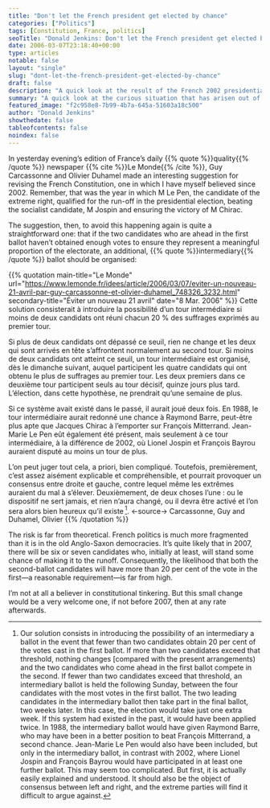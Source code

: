 ```yaml
---
title: "Don't let the French president get elected by chance"
categories: ["Politics"]
tags: [Constitution, France, politics]
seoTitle: "Donald Jenkins: Don't let the French president get elected by chance"
date: 2006-03-07T23:18:40+00:00
type: articles
notable: false
layout: "single"
slug: "dont-let-the-french-president-get-elected-by-chance"
draft: false
description: "A quick look at the result of the French 2002 presidential election: the two-ballot winner-takes-all system could potentially again result in one of the two mainstream candidates not making it to the second ballot. Yet nobody seems to care."
summary: "A quick look at the curious situation that has arisen out of the French 2002: the two-ballot winner-takes-all system can potentially result in a reputation of the result then, with one of the two mainstream candidates not king it to the second ballot. Yet nobody seems to care."
featured_image: "f2c958e8-7b99-4b7a-645a-51603a18c500"
author: "Donald Jenkins"
showthedate: false
tableofcontents: false
noindex: false
---
```


In yesterday evening’s edition of France’s daily {{% quote %}}quality{{% /quote %}} newspaper {{% cite %}}Le Monde{{% /cite %}}, Guy Carcassonne and Olivier Duhamel made an interesting suggestion for revising the French Constitution, one in which I have myself believed since 2002. Remember, that was the year in which M Le Pen, the candidate of the extreme right, qualified for the run-off in the presidential election, beating the socialist candidate, M Jospin and ensuring the victory of M Chirac.

The suggestion, then, to avoid this happening again is quite a straightforward one: that if the two candidates who are ahead in the first ballot haven’t obtained enough votes to ensure they represent a meaningful proportion of the electorate, an additional, {{% quote %}}intermediary{{% /quote %}} ballot should be organised:

{{% quotation main-title="Le Monde" url="https://www.lemonde.fr/idees/article/2006/03/07/eviter-un-nouveau-21-avril-par-guy-carcassonne-et-olivier-duhamel_748326_3232.html" secondary-title="Éviter un nouveau 21&nbsp;avril" date="8 Mar. 2006" %}}
Cette solution consisterait à introduire la possibilité d’un tour intermédiaire si moins de deux candidats ont réuni chacun 20 % des suffrages exprimés au premier tour.

Si plus de deux candidats ont dépassé ce seuil, rien ne change et les deux qui sont arrivés en tête s’affrontent normalement au second tour. Si moins de deux candidats ont atteint ce seuil, un tour intermédiaire est organisé, dès le dimanche suivant, auquel participent les quatre candidats qui ont obtenu le plus de suffrages au premier tour. Les deux premiers dans ce deuxième tour participent seuls au tour décisif, quinze jours plus tard. L’élection, dans cette hypothèse, ne prendrait qu’une semaine de plus.

Si ce système avait existé dans le passé, il aurait joué deux fois. En 1988, le tour intermédiaire aurait redonné une chance à Raymond Barre, peut-être plus apte que Jacques Chirac à l’emporter sur François Mitterrand. Jean-Marie Le Pen eût également été présent, mais seulement à ce tour intermédiaire, à la différence de 2002, où Lionel Jospin et François Bayrou auraient disputé au moins un tour de plus.

L’on peut juger tout cela, a priori, bien compliqué. Toutefois, premièrement, c’est assez aisément explicable et compréhensible, et pourrait provoquer un consensus entre droite et gauche, contre lequel même les extrêmes auraient du mal à s’élever. Deuxièmement, de deux choses l’une : ou le dispositif ne sert jamais, et rien n’aura changé, ou il devra être activé et l’on sera alors bien heureux qu’il existe&thinsp;[^1].
<-source->
Carcassonne, Guy and Duhamel, Olivier
{{% /quotation %}}

The risk is far from theoretical. French politics is much more fragmented than it is in the old Anglo-Saxon democracies. It’s quite likely that in 2007, there will be six or seven candidates who, initially at least, will stand some chance of making it to the runoff. Consequently, the likelihood that both the second-ballot candidates will have more than 20 per cent of the vote in the first—a reasonable requirement—is far from high.

I’m not at all a believer in constitutional tinkering. But this small change would be a very welcome one, if not before 2007, then at any rate afterwards.

[^1]: Our solution consists in introducing the possibility of an intermediary a ballot in the event that fewer than two candidates obtain 20 per cent of the votes cast in the first ballot. If more than two candidates exceed that threshold, nothing changes [compared with the present arrangements) and the two candidates who come ahead in the first ballot compete in the second. If fewer than two candidates exceed that threshold, an intermediary ballot is held the following Sunday, between the four candidates with the most votes in the first ballot. The two leading candidates in the intermediary ballot then take part in the final ballot, two weeks later. In this case, the election would take just one extra week. If this system had existed in the past, it would have been applied twice. In 1988, the intermediary ballot would have given Raymond Barre, who may have been in a better position to beat François Mitterrand, a second chance. Jean-Marie Le Pen would also have been included, but only in the intermediary ballot, in contrast with 2002, where Lionel Jospin and François Bayrou would have participated in at least one further ballot. This may seem too complicated. But first, it is actually easily explained and understood. It should also be the object of consensus between left and right, and the extreme parties will find it difficult to argue against.
